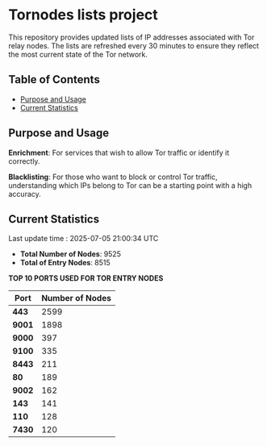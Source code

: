 # Tornodes lists project

This repository provides updated lists of IP addresses associated with Tor relay nodes. The lists are refreshed every 30 minutes to ensure they reflect the most current state of the Tor network.

## Table of Contents

- [Purpose and Usage](#purpose-and-usage)
- [Current Statistics](#current-statistics)


## Purpose and Usage

**Enrichment**: For services that wish to allow Tor traffic or identify it correctly.

**Blacklisting**: For those who want to block or control Tor traffic, understanding which IPs belong to Tor can be a starting point with a high accuracy.

## Current Statistics

Last update time : 2025-07-05 21:00:34 UTC

- **Total Number of Nodes**: 9525
- **Total of Entry Nodes**: 8515

**TOP 10 PORTS USED FOR TOR ENTRY NODES**

| **Port** | **Number of Nodes** |
|------|-----------------|
| **443**   | 2599  |
| **9001**   | 1898  |
| **9000**   | 397  |
| **9100**   | 335  |
| **8443**   | 211  |
| **80**   | 189  |
| **9002**   | 162  |
| **143**   | 141  |
| **110**   | 128  |
| **7430**   | 120  |

